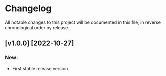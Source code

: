 # Changelog

All notable changes to this project will be documented in this file, in reverse chronological order by release.

## [v1.0.0] [2022-10-27]

### New:
* First stable release version
